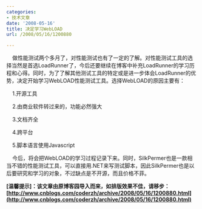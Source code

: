 ```yaml
---
categories:
- 技术文章
date: '2008-05-16'
title: 决定学习WebLOAD
url: /2008/05/16/1200880

---
```



&nbsp;&nbsp;&nbsp; 做性能测试两个多月了，对性能测试也有了一定的了解。对性能测试工具的选择当然是首选LoadRunner了，今后还要继续在博客中补充LoadRunner的学习历程和心得。同时，为了了解其他测试工具的特定或是进一步体会LoadRunner的优势，决定开始学习WebLOAD性能测试工具。选择WebLOAD的原因主要有：

&nbsp;&nbsp;&nbsp; 1.开源工具

&nbsp;&nbsp;&nbsp; 2.由商业软件转过来的，功能必然强大

&nbsp;&nbsp;&nbsp; 3.文档齐全

&nbsp;&nbsp;&nbsp; 4.跨平台

&nbsp;&nbsp;&nbsp; 5.脚本语言使用Javascript

&nbsp;&nbsp;&nbsp; 今后，将会把WebLOAD的学习过程记录下来。同时，SilkPermer也是一款相当不错的性能测试工具，可以直接用.NET来写测试脚本，因此SilkPermer也是以后要研究和学习的对象，不过缺点是不开源，而且价格不菲。

**[温馨提示]：该文章由原博客园导入而来，如排版效果不佳，请移步：[http://www.cnblogs.com/coderzh/archive/2008/05/16/1200880.html](http://www.cnblogs.com/coderzh/archive/2008/05/16/1200880.html)**